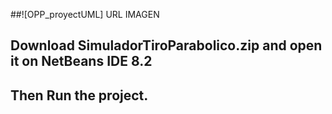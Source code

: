 ##![OPP_proyectUML] URL IMAGEN

## Download SimuladorTiroParabolico.zip and open it on NetBeans IDE 8.2
## Then Run the project.



